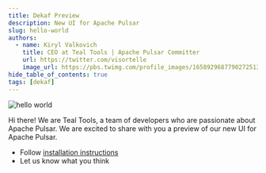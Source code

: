 ```yaml
---
title: Dekaf Preview
description: New UI for Apache Pulsar
slug: hello-world
authors:
  - name: Kiryl Valkovich
    title: CEO at Teal Tools | Apache Pulsar Committer
    url: https://twitter.com/visortelle
    image_url: https://pbs.twimg.com/profile_images/1658929687790272513/jAMuGSL3_400x400.jpg
hide_table_of_contents: true
tags: [dekaf]
---
```


![hello world](/img/homepage/dekaf-greeting.png)

Hi there! We are Teal Tools, a team of developers who are passionate about Apache Pulsar. We are excited to share with you a preview of our new UI for Apache Pulsar.

- Follow [installation instructions](/docs/quick-start)
- Let us know what you think
